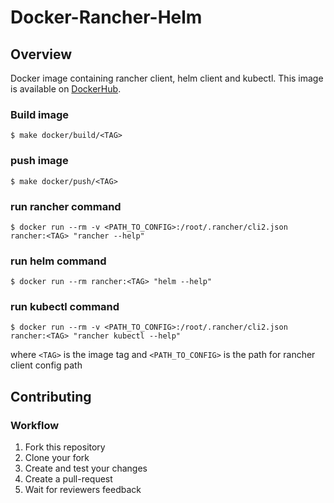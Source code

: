 # Docker-Rancher-Helm

## Overview

Docker image containing rancher client, helm client and kubectl. This image is available on [DockerHub](https://hub.docker.com/r/kpnnv/docker-rancher/).

### Build image
```shell
$ make docker/build/<TAG>
```

### push image
```shell
$ make docker/push/<TAG>
```

### run rancher command
```shell
$ docker run --rm -v <PATH_TO_CONFIG>:/root/.rancher/cli2.json rancher:<TAG> "rancher --help"
```

### run helm command
```shell
$ docker run --rm rancher:<TAG> "helm --help"
```

### run kubectl command
```shell
$ docker run --rm -v <PATH_TO_CONFIG>:/root/.rancher/cli2.json rancher:<TAG> "rancher kubectl --help"
```

where `<TAG>` is the image tag and `<PATH_TO_CONFIG>` is the path for rancher client config path 

## Contributing

### Workflow
1. Fork this repository
2. Clone your fork
3. Create and test your changes
4. Create a pull-request
5. Wait for reviewers feedback

